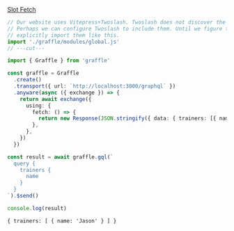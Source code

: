 <div class="ExampleSnippet">
<a href="../../examples/anyware/anyware_slot_slot-fetch__slot-fetch">Slot Fetch</a>

<!-- dprint-ignore-start -->
```ts twoslash
// Our website uses Vitepress+Twoslash. Twoslash does not discover the generated Graffle modules.
// Perhaps we can configure Twoslash to include them. Until we figure that out, we have to
// explicitly import them like this.
import './graffle/modules/global.js'
// ---cut---

import { Graffle } from 'graffle'

const graffle = Graffle
  .create()
  .transport({ url: `http://localhost:3000/graphql` })
  .anyware(async ({ exchange }) => {
    return await exchange({
      using: {
        fetch: () => {
          return new Response(JSON.stringify({ data: { trainers: [{ name: `Jason` }] } }))
        },
      },
    })
  })

const result = await graffle.gql(`
  query {
    trainers {
      name
    }
  }
`).$send()

console.log(result)
```
<!-- dprint-ignore-end -->

<!-- dprint-ignore-start -->
```txt
{ trainers: [ { name: 'Jason' } ] }
```
<!-- dprint-ignore-end -->

</div>
